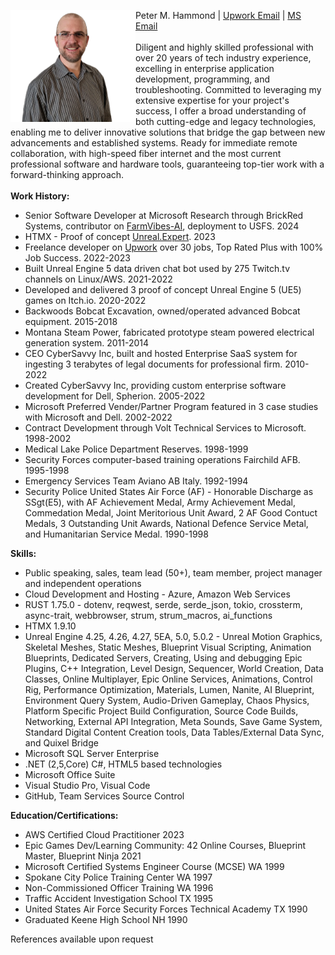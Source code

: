 <img src="https://raw.githubusercontent.com/EveryGoodWork/PeterMHammond/main/PeterProfile2022_V5.png" width="200" align="left"></img>
Peter M. Hammond | [Upwork Email](mailto:petermhammond@upwork.8shield.net) | [MS Email](mailto:v-phammond@microsoft.com)
<br><br>
Diligent and highly skilled professional with over 20 years of tech industry experience, excelling in enterprise application development, programming, and troubleshooting. Committed to leveraging my extensive expertise for your project's success, I offer a broad understanding of both cutting-edge and legacy technologies, enabling me to deliver innovative solutions that bridge the gap between new advancements and established systems. Ready for immediate remote collaboration, with high-speed fiber internet and the most current professional software and hardware tools, guaranteeing top-tier work with a forward-thinking approach.
<br><br>
**Work History:**
* Senior Software Developer at Microsoft Research through BrickRed Systems, contributor on [FarmVibes-AI](https://github.com/microsoft/farmvibes-ai), deployment to USFS. 2024
*	HTMX - Proof of concept [Unreal.Expert](https://unreal.expert/). 2023
* Freelance developer on [Upwork](https://www.upwork.com/freelancers/petermhammond) over 30 jobs, Top Rated Plus with 100% Job Success. 2022-2023
* Built Unreal Engine 5 data driven chat bot used by 275 Twitch.tv channels on Linux/AWS. 2021-2022
*	Developed and delivered 3 proof of concept Unreal Engine 5 (UE5) games on Itch.io.  2020-2022
*	Backwoods Bobcat Excavation, owned/operated advanced Bobcat equipment. 2015-2018
*	Montana Steam Power, fabricated prototype steam powered electrical generation system. 2011-2014
*	CEO CyberSavvy Inc, built and hosted Enterprise SaaS system for ingesting 3 terabytes of legal documents for professional firm.  2010-2022
*	Created CyberSavvy Inc, providing custom enterprise software development for Dell, Spherion. 2005-2022
*	Microsoft Preferred Vender/Partner Program featured in 3 case studies with Microsoft and Dell.  2002-2022
*	Contract Development through Volt Technical Services to Microsoft. 1998-2002
*	Medical Lake Police Department Reserves. 1998-1999
*	Security Forces computer-based training operations Fairchild AFB. 1995-1998
*	Emergency Services Team Aviano AB Italy. 1992-1994
*	Security Police United States Air Force (AF) - Honorable Discharge as SSgt(E5), with AF Achievement Medal, Army Achievement Medal, Commedation Medal, Joint Meritorious Unit Award, 2 AF Good Contuct Medals, 3 Outstanding Unit Awards, National Defence Service Metal, and Humanitarian Service Medal. 1990-1998

**Skills:**
*	Public speaking, sales, team lead (50+), team member, project manager and independent operations
*	Cloud Development and Hosting - Azure, Amazon Web Services
*	RUST 1.75.0 - dotenv, reqwest, serde, serde_json, tokio, crossterm, async-trait, webbrowser, strum, strum_macros, ai_functions
*	HTMX 1.9.10
*	Unreal Engine 4.25, 4.26, 4.27, 5EA, 5.0, 5.0.2 - Unreal Motion Graphics, Skeletal Meshes, Static Meshes, Blueprint Visual Scripting, Animation Blueprints, Dedicated Servers, Creating, Using and debugging Epic Plugins, C++ Integration, Level Design, Sequencer, World Creation, Data Classes, Online Multiplayer, Epic Online Services, Animations, Control Rig, Performance Optimization, Materials, Lumen, Nanite, AI Blueprint, Environment Query System, Audio-Driven Gameplay, Chaos Physics, Platform Specific Project Build Configuration, Source Code Builds, Networking, External API Integration, Meta Sounds, Save Game System, Standard Digital Content Creation tools, Data Tables/External Data Sync, and Quixel Bridge
*	Microsoft SQL Server Enterprise
*	.NET (2,5,Core) C#, HTML5 based technologies
*	Microsoft Office Suite
*	Visual Studio Pro, Visual Code
*	GitHub, Team Services Source Control

**Education/Certifications:**
* AWS Certified Cloud Practitioner 2023 
* Epic Games Dev/Learning Community: 42 Online Courses, Blueprint Master, Blueprint Ninja 2021
* Microsoft Certified Systems Engineer Course (MCSE) WA 1999
* Spokane City Police Training Center WA 1997
* Non-Commissioned Officer Training WA 1996
* Traffic Accident Investigation School TX 1995
* United States Air Force Security Forces Technical Academy TX 1990
* Graduated Keene High School NH 1990

References available upon request
